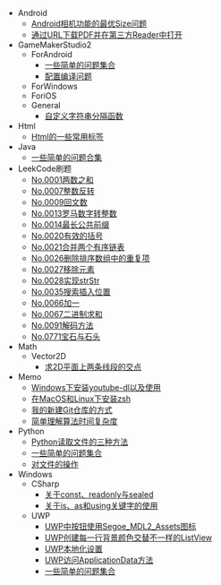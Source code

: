 - Android
	- [Android相机功能的最优Size问题](Android\Android相机功能的最优Size问题.md)
	- [通过URL下载PDF并在第三方Reader中打开](Android\通过URL下载PDF并在第三方Reader中打开.md)
- GameMakerStudio2
	- ForAndroid
		- [一些简单的问题集合](GameMakerStudio2\ForAndroid\一些简单的问题集合.md)
		- [配置编译问题](GameMakerStudio2\ForAndroid\配置编译问题.md)
	- ForWindows
	- ForiOS
	- General
		- [自定义字符串分隔函数](GameMakerStudio2\General\自定义字符串分隔函数.md)
- Html
	- [Html的一些常用标签](Html\Html的一些常用标签.md)
- Java
	- [一些简单的问题合集](Java\一些简单的问题合集.md)
- LeekCode刷题
	- [No.0001两数之和](LeekCode刷题\No.0001两数之和.md)
	- [No.0007整数反转](LeekCode刷题\No.0007整数反转.md)
	- [No.0009回文数](LeekCode刷题\No.0009回文数.md)
	- [No.0013罗马数字转整数](LeekCode刷题\No.0013罗马数字转整数.md)
	- [No.0014最长公共前缀](LeekCode刷题\No.0014最长公共前缀.md)
	- [No.0020有效的括号](LeekCode刷题\No.0020有效的括号.md)
	- [No.0021合并两个有序链表](LeekCode刷题\No.0021合并两个有序链表.md)
	- [No.0026删除排序数组中的重复项](LeekCode刷题\No.0026删除排序数组中的重复项.md)
	- [No.0027移除元素](LeekCode刷题\No.0027移除元素.md)
	- [No.0028实现strStr](LeekCode刷题\No.0028实现strStr.md)
	- [No.0035搜索插入位置](LeekCode刷题\No.0035搜索插入位置.md)
	- [No.0066加一](LeekCode刷题\No.0066加一.md)
	- [No.0067二进制求和](LeekCode刷题\No.0067二进制求和.md)
	- [No.0091解码方法](LeekCode刷题\No.0091解码方法.md)
	- [No.0771宝石与石头](LeekCode刷题\No.0771宝石与石头.md)
- Math
	- Vector2D
		- [求2D平面上两条线段的交点](Math\Vector2D\求2D平面上两条线段的交点.md)
- Memo
	- [Windows下安装youtube-dl以及使用](Memo\Windows下安装youtube-dl以及使用.md)
	- [在MacOS和Linux下安装zsh](Memo\在MacOS和Linux下安装zsh.md)
	- [我的新建Git仓库的方式](Memo\我的新建Git仓库的方式.md)
	- [简单理解算法时间复杂度](Memo\简单理解算法时间复杂度.md)
- Python
	- [Python读取文件的三种方法](Python\Python读取文件的三种方法.md)
	- [一些简单的问题集合](Python\一些简单的问题集合.md)
	- [对文件的操作](Python\对文件的操作.md)
- Windows
	- CSharp
		- [关于const、readonly与sealed](Windows\CSharp\关于const、readonly与sealed.md)
		- [关于is、as和using关键字的使用](Windows\CSharp\关于is、as和using关键字的使用.md)
	- UWP
		- [UWP中按钮使用Segoe_MDL2_Assets图标](Windows\UWP\UWP中按钮使用Segoe_MDL2_Assets图标.md)
		- [UWP创建每一行背景颜色交替不一样的ListView](Windows\UWP\UWP创建每一行背景颜色交替不一样的ListView.md)
		- [UWP本地化设置](Windows\UWP\UWP本地化设置.md)
		- [UWP访问ApplicationData方法](Windows\UWP\UWP访问ApplicationData方法.md)
		- [一些简单的问题集合](Windows\UWP\一些简单的问题集合.md)
